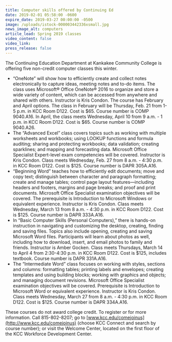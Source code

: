 ```yaml
---
title: Computer skills offered by Continuing Ed
date: 2019-02-01 05:58:00 -0600
expire_date: 2019-03-27 00:00:00 -0500
image: /uploads/istock-000003442336xsmall.jpg
news_image_alt: computers
article_lead: Spring 2019 classes
video_content: false
video_link:
press_release: false
---
```


The Continuing Education Department at Kankakee Community College is offering five non-credit computer classes this winter.

* “OneNote” will show how to efficiently create and collect notes electronically to capture ideas, meeting notes and to-do items. The class uses Microsoft&reg; Office OneNote&reg; 2016 to organize and store a wide variety of content, which can be accessed from anywhere and shared with others. Instructor is Kris Condon. The course has February and April options. The class in February will be Thursday, Feb. 21 from 1-5 p.m. in KCC Room D122. Cost is $65. Course number is COMP 9040.A16. In April, the class meets Wednesday, April 10 from 9 a.m. - 1 p.m. in KCC Room D122. Cost is $65. Course number is COMP 9040.A26.
* The “Advanced Excel” class covers topics such as working with multiple worksheets and workbooks; using LOOKUP functions and formula auditing; sharing and protecting workbooks; data validation; creating sparklines; and mapping and forecasting data. Microsoft Office Specialist Expert-level exam competencies will be covered. Instructor is Kris Condon. Class meets Wednesday, Feb. 27 from 8 a.m. - 4:30 p.m. in KCC Room D122. Cost is $125. Course number is DAPR 305A.A16.
* “Beginning Word” teaches how to efficiently edit documents; move and copy text; distinguish between character and paragraph formatting; create and manage tables; control page layout features—including headers and footers, margins and page breaks; and proof and print documents. Microsoft Office Specialist examination objectives will be covered. The prerequisite is Introduction to Microsoft Windows or equivalent experience. Instructor is Kris Condon. Class meets Wednesday, March 13 from 8 a.m. - 4:30 p.m. in KCC Room D122. Cost is $125. Course number is DAPR 333A.A16.
* In “Basic Computer Skills (Personal Computers),” there is hands-on instruction in navigating and customizing the desktop, creating, finding and saving files. Topics also include opening, creating and saving Microsoft Word files. Participants will learn about photos as well, including how to download, insert, and email photos to family and friends. Instructor is Amber Gocken. Class meets Thursdays, March 14 to April 4 from 2:30-4:30 p.m. in KCC Room D122. Cost is $125, includes textbook. Course number is DAPR 331A.A16.
* The “Intermediate Word” class focuses on working with styles, sections and columns: formatting tables; printing labels and envelopes; creating templates and using building blocks; working with graphics and objects; and managing document revisions. Microsoft Office Specialist examination objectives will be covered. Prerequisite is Introduction to Microsoft Word or equivalent experience. Instructor is Kris Condon. Class meets Wednesday, March 27 from 8 a.m. - 4:30 p.m. in KCC Room D122. Cost is $125. Course number is DAPR 334A.A16.

These courses do not award college credit. To register or for more information. Call 815-802-8207; go to [www.kcc.edu/comejoinus](http://www.kcc.edu/comejoinus) (choose KCC Connect and search by course number); or visit the Welcome Center, located on the first floor of the KCC Workforce Development Center.